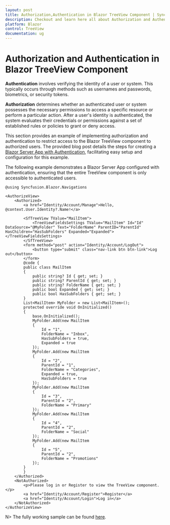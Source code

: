 ```yaml
---
layout: post
title: Authorization,Authentication in Blazor TreeView Component | Syncfusion
description: Checkout and learn here all about Authorization and Authentication in Syncfusion Blazor TreeView component and much more details.
platform: Blazor
control: TreeView
documentation: ug
---
```


# Authorization and Authentication in Blazor TreeView Component

**Authentication** involves verifying the identity of a user or system. This typically occurs through methods such as usernames and passwords, biometrics, or security tokens.

**Authorization** determines whether an authenticated user or system possesses the necessary permissions to access a specific resource or perform a particular action. After a user's identity is authenticated, the system evaluates their credentials or permissions against a set of established rules or policies to grant or deny access.

This section provides an example of implementing authorization and authentication to restrict access to the Blazor TreeView component to authorized users. The provided blog post details the steps for creating a [Blazor Server App with Authentication](https://www.syncfusion.com/blogs/post/easy-steps-create-a-blazor-server-app-with-authentication.aspx), facilitating easy setup and configuration for this example.

The following example demonstrates a Blazor Server App configured with authentication, ensuring that the entire TreeView component is only accessible to authenticated users.

```cshtml
@using Syncfusion.Blazor.Navigations

<AuthorizeView>
    <Authorized>
        <a href="Identity/Account/Manage">Hello, @context.User.Identity?.Name!</a>

        <SfTreeView TValue="MailItem">
            <TreeViewFieldsSettings TValue="MailItem" Id="Id" DataSource="@MyFolder" Text="FolderName" ParentID="ParentId" HasChildren="HasSubFolders" Expanded="Expanded"></TreeViewFieldsSettings>
        </SfTreeView>
        <form method="post" action="Identity/Account/LogOut">
            <button type="submit" class="nav-link btn btn-link">Log out</button>
        </form>
        @code {
        public class MailItem
        {
            public string? Id { get; set; }
            public string? ParentId { get; set; }
            public string? FolderName { get; set; }
            public bool Expanded { get; set; }
            public bool HasSubFolders { get; set; }
        }
        List<MailItem> MyFolder = new List<MailItem>();
        protected override void OnInitialized()
        {
            base.OnInitialized();
            MyFolder.Add(new MailItem
            {
                Id = "1",
                FolderName = "Inbox",
                HasSubFolders = true,
                Expanded = true
            });
            MyFolder.Add(new MailItem
            {
                Id = "2",
                ParentId = "1",
                FolderName = "Categories",
                Expanded = true,
                HasSubFolders = true
            });
            MyFolder.Add(new MailItem
            {
                Id = "3",
                ParentId = "2",
                FolderName = "Primary"
            });
            MyFolder.Add(new MailItem
            {
                Id = "4",
                ParentId = "2",
                FolderName = "Social"
            });
            MyFolder.Add(new MailItem
            {
                Id = "5",
                ParentId = "2",
                FolderName = "Promotions"
            });
        }
        }
    </Authorized>
    <NotAuthorized>
        <p>Please log in or Register to view the TreeView component.</p>
        <a href="Identity/Account/Register">Register</a>
        <a href="Identity/Account/Login">Log in</a>
    </NotAuthorized>
</AuthorizeView>

```

N> The fully working sample can be found [here](https://github.com/SyncfusionExamples/Blazor-TreeView-Authentication-Authorization).
